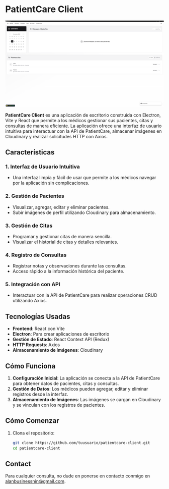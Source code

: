 # PatientCare Client

![PatientCare](./public/example.png)

**PatientCare Client** es una aplicación de escritorio construida con Electron, Vite y React que permite a los médicos gestionar sus pacientes, citas y consultas de manera eficiente. La aplicación ofrece una interfaz de usuario intuitiva para interactuar con la API de PatientCare, almacenar imágenes en Cloudinary y realizar solicitudes HTTP con Axios.

## Características

### 1. **Interfaz de Usuario Intuitiva**

- Una interfaz limpia y fácil de usar que permite a los médicos navegar por la aplicación sin complicaciones.

### 2. **Gestión de Pacientes**

- Visualizar, agregar, editar y eliminar pacientes.
- Subir imágenes de perfil utilizando Cloudinary para almacenamiento.

### 3. **Gestión de Citas**

- Programar y gestionar citas de manera sencilla.
- Visualizar el historial de citas y detalles relevantes.

### 4. **Registro de Consultas**

- Registrar notas y observaciones durante las consultas.
- Acceso rápido a la información histórica del paciente.

### 5. **Integración con API**

- Interactuar con la API de PatientCare para realizar operaciones CRUD utilizando Axios.

## Tecnologías Usadas

- **Frontend**: React con Vite
- **Electron**: Para crear aplicaciones de escritorio
- **Gestión de Estado**: React Context API (Redux)
- **HTTP Requests**: Axios
- **Almacenamiento de Imágenes**: Cloudinary

## Cómo Funciona

1. **Configuración Inicial**: La aplicación se conecta a la API de PatientCare para obtener datos de pacientes, citas y consultas.
2. **Gestión de Datos**: Los médicos pueden agregar, editar y eliminar registros desde la interfaz.
3. **Almacenamiento de Imágenes**: Las imágenes se cargan en Cloudinary y se vinculan con los registros de pacientes.

## Cómo Comenzar

1. Clona el repositorio:
   ```bash
   git clone https://github.com/tuusuario/patientcare-client.git
   cd patientcare-client
   ```

## Contact

Para cualquier consulta, no dude en ponerse en contacto conmigo en [alanbusinessnin@gmail.com](alanbusinessnin@gmail.com).
